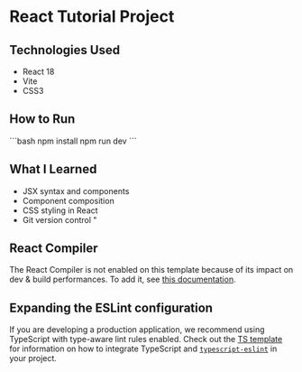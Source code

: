 # React Tutorial Project

## Technologies Used
- React 18
- Vite
- CSS3

## How to Run
\`\`\`bash
npm install
npm run dev
\`\`\`

## What I Learned
- JSX syntax and components
- Component composition
- CSS styling in React
- Git version control
" 

## React Compiler

The React Compiler is not enabled on this template because of its impact on dev & build performances. To add it, see [this documentation](https://react.dev/learn/react-compiler/installation).

## Expanding the ESLint configuration

If you are developing a production application, we recommend using TypeScript with type-aware lint rules enabled. Check out the [TS template](https://github.com/vitejs/vite/tree/main/packages/create-vite/template-react-ts) for information on how to integrate TypeScript and [`typescript-eslint`](https://typescript-eslint.io) in your project.
